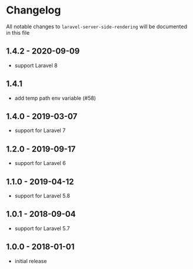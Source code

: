 # Changelog

All notable changes to `laravel-server-side-rendering` will be documented in this file

## 1.4.2 - 2020-09-09

- support Laravel 8

## 1.4.1

- add temp path env variable (#58)

## 1.4.0 - 2019-03-07

- support for Laravel 7

## 1.2.0 - 2019-09-17

- support for Laravel 6

## 1.1.0 - 2019-04-12

- support for Laravel 5.8

## 1.0.1 - 2018-09-04

- support for Laravel 5.7

## 1.0.0 - 2018-01-01

- initial release
